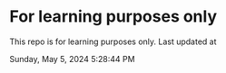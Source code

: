 # For learning purposes only
This repo is for learning purposes only.
Last updated at

Sunday, May 5, 2024 5:28:44 PM

